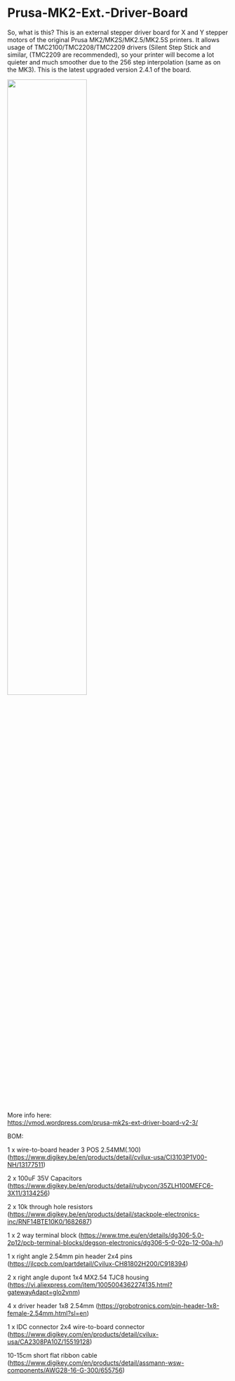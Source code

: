 # Prusa-MK2-Ext.-Driver-Board
So, what is this? This is an external stepper driver board for X and Y stepper motors of the original Prusa MK2/MK2S/MK2.5/MK2.5S printers. It allows usage of TMC2100/TMC2208/TMC2209 drivers (Silent Step Stick and similar, (TMC2209 are recommended), so your printer will become a lot quieter and much smoother due to the 256 step interpolation (same as on the MK3). This is the latest upgraded version 2.4.1 of the board.  

<img src="https://vmod.files.wordpress.com/2020/10/1.jpg" width=60%>

More info here:  
https://vmod.wordpress.com/prusa-mk2s-ext-driver-board-v2-3/

BOM:

1 x wire-to-board header 3 POS 2.54MM(.100) (https://www.digikey.be/en/products/detail/cvilux-usa/CI3103P1V00-NH/13177511)

2 x 100uF 35V Capacitors (https://www.digikey.be/en/products/detail/rubycon/35ZLH100MEFC6-3X11/3134256)

2 x 10k through hole resistors (https://www.digikey.be/en/products/detail/stackpole-electronics-inc/RNF14BTE10K0/1682687)

1 x 2 way terminal block (https://www.tme.eu/en/details/dg306-5.0-2p12/pcb-terminal-blocks/degson-electronics/dg306-5-0-02p-12-00a-h/)

1 x right angle 2.54mm pin header 2x4 pins (https://jlcpcb.com/partdetail/Cvilux-CH81802H200/C918394)

2 x right angle dupont 1x4 MX2.54 TJC8 housing (https://vi.aliexpress.com/item/1005004362274135.html?gatewayAdapt=glo2vnm)

4 x driver header 1x8 2.54mm (https://grobotronics.com/pin-header-1x8-female-2.54mm.html?sl=en)

1 x IDC connector 2x4 wire-to-board connector (https://www.digikey.com/en/products/detail/cvilux-usa/CA2308PA10Z/15519128)

10-15cm short flat ribbon cable (https://www.digikey.com/en/products/detail/assmann-wsw-components/AWG28-16-G-300/655756)

